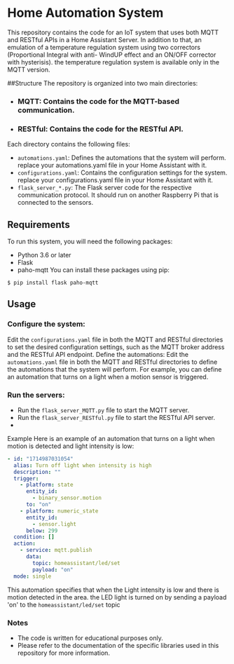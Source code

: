 # Home Automation System
This repository contains the code for an IoT system that uses both MQTT and RESTful APIs in a Home Assistant Server. In addition to that, an emulation of a temperature regulation system using two correctors (Proportional Integral with anti- WindUP effect and an ON/OFF corrector with hysterisis). the temperature regulation system is available only in the MQTT version.

##Structure
The repository is organized into two main directories:

* ### MQTT: Contains the code for the MQTT-based communication.
* ### RESTful: Contains the code for the RESTful API.
Each directory contains the following files:

* `automations.yaml`: Defines the automations that the system will perform. replace your automations.yaml file in your Home Assistant with it.
* `configurations.yaml`: Contains the configuration settings for the system. replace your configurations.yaml file in your Home Assistant with it.
* `flask_server_*.py`: The Flask server code for the respective communication protocol. It should run on another Raspberry Pi that is connected to the sensors.
  
## Requirements
To run this system, you will need the following packages:

* Python 3.6 or later
* Flask
* paho-mqtt
You can install these packages using pip:
```
$ pip install flask paho-mqtt
```
## Usage
### Configure the system:
Edit the `configurations.yaml` file in both the MQTT and RESTful directories to set the desired configuration settings, such as the MQTT broker address and the RESTful API endpoint.
Define the automations:
Edit the `automations.yaml` file in both the MQTT and RESTful directories to define the automations that the system will perform. For example, you can define an automation that turns on a light when a motion sensor is triggered.
### Run the servers:
* Run the `flask_server_MQTT.py` file to start the MQTT server.
* Run the `flask_server_RESTful.py` file to start the RESTful API server.
* 
Example
Here is an example of an automation that turns on a light when motion is detected and light intensity is low:
```yaml
- id: "1714987031054"
  alias: Turn off light when intensity is high
  description: ""
  trigger:
    - platform: state
      entity_id:
        - binary_sensor.motion
      to: "on"
    - platform: numeric_state
      entity_id:
        - sensor.light
      below: 299
  condition: []
  action:
    - service: mqtt.publish
      data:
        topic: homeassistant/led/set
        payload: "on"
  mode: single
```
This automation specifies that when the Light intensity is low and there is motion detected in the area. the LED light is turned on by sending a payload 'on' to the `homeassistant/led/set` topic

### Notes
* The code is written for educational purposes only.
* Please refer to the documentation of the specific libraries used in this repository for more information.
